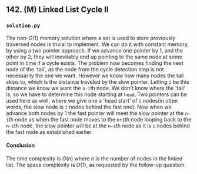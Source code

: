 ## 142. (M) Linked List Cycle II

### `solution.py`
The non-$O(1)$ memory solution where a set is used to store previously traversed nodes is trivial to implement. We can do it with constant memory, by using a two pointer approach. If we advance one pointer by 1, and the other by 2, they will inevitably end up pointing to the same node at some point in time if a cycle exists. The problem now becomes finding the next node of the 'tail', as the node from the cycle detection step is not necessarily the one we want. However we know how many nodes the tail skips to, which is the distance traveled by the slow pointer. Letting `i` be this distance we know we want the `n-i`th node. We don't know where the 'tail' is, so we have to determine this node starting at `head`. Two pointers can be used here as well, where we give one a 'head start' of `i` nodes(in other words, the slow node is `i` nodes behind the fast one). Now when we advance both nodes by 1 the fast pointer will meet the slow pointer at the `n-i`th node as when the fast node moves to the `n+1`th node looping back to the `n-i`th node, the slow pointer will be at the `n-i`th node as it is `i` nodes behind the fast node as established earlier.  
  
#### Conclusion
The time complexity is $O(n)$ where $n$ is the number of nodes in the linked list. The space complexity is $O(1)$, as requested by the follow-up question.  
  

